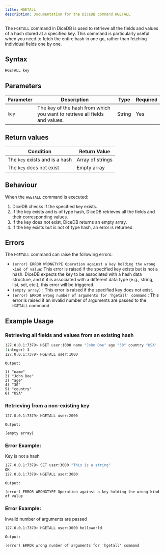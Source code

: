 ```yaml
---
title: HGETALL
description: Documentation for the DiceDB command HGETALL
---
```


The `HGETALL` command in DiceDB is used to retrieve all the fields and values of a hash stored at a specified key. This command is particularly useful when you need to fetch the entire hash in one go, rather than fetching individual fields one by one.

## Syntax

```bash
HGETALL key
```

## Parameters

| Parameter | Description                                                                | Type   | Required |
| --------- | -------------------------------------------------------------------------- | ------ | -------- |
| `key`     | The key of the hash from which you want to retrieve all fields and values. | String | Yes      |

## Return values

| Condition                      | Return Value     |
| ------------------------------ | ---------------- |
| The `key` exists and is a hash | Array of strings |
| The `key` does not exist       | Empty array      |

## Behaviour

When the `HGETALL` command is executed:

1. DiceDB checks if the specified key exists.
2. If the key exists and is of type hash, DiceDB retrieves all the fields and their corresponding values.
3. If the key does not exist, DiceDB returns an empty array.
4. If the key exists but is not of type hash, an error is returned.

## Errors

The `HGETALL` command can raise the following errors:

- `(error) ERROR WRONGTYPE Operation against a key holding the wrong kind of value`: This error is raised if the specified key exists but is not a hash. DiceDB expects the key to be associated with a hash data structure, and if it is associated with a different data type (e.g., string, list, set, etc.), this error will be triggered.
- `(empty array)` : This error is raised if the specified key does not exist.
- `(error) ERROR wrong number of arguments for 'hgetall' command` : This error is raised if an invalid number of arguments are passed to the `HGETALL` command.

## Example Usage

### Retrieving all fields and values from an existing hash

```bash
127.0.0.1:7379> HSET user:1000 name "John Doe" age "30" country "USA"
(integer) 3
127.0.0.1:7379> HGETALL user:1000
```

`Output:`

```
1) "name"
2) "John Doe"
3) "age"
4) "30"
5) "country"
6) "USA"
```

### Retrieving from a non-existing key

```bash
127.0.0.1:7379> HGETALL user:2000
```

`Output:`

```
(empty array)
```

### Error Example:

Key is not a hash

```bash
127.0.0.1:7379> SET user:3000 "This is a string"
OK
127.0.0.1:7379> HGETALL user:3000
```

`Output:`

```
(error) ERROR WRONGTYPE Operation against a key holding the wrong kind of value
```

### Error Example:

Invalid number of arguments are passed

```bash
127.0.0.1:7379> HGETALL user:3000 helloworld
```

`Output:`

```
(error) ERROR wrong number of arguments for 'hgetall' command
```
